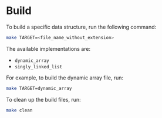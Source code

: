 # Build
To build a specific data structure, run the following command:
```bash
make TARGET=<file_name_without_extension>
```

The available implementations are:
- `dynamic_array`
- `singly_linked_list`

For example, to build the dynamic array file, run:
```bash
make TARGET=dynamic_array
```

To clean up the build files, run:
```bash
make clean
```


